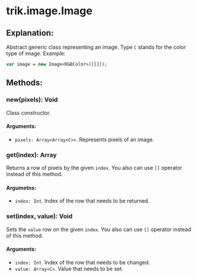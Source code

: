 trik.image.Image<C>
===================

Explanation:
------------
Abstract generic class representing an image. Type `C` stands for the color type of image. Example:
```haxe
var image = new Image<RGBColor>([[]]);
```

Methods:
--------
### new(pixels): Void
Class constructor.
#### Arguments:
- `pixels: Array<Array<C>>`. Represents pixels of an image.

### get(index): Array<C>
Returns a row of pixels by the given `index`. You also can use `[]` operator instead of this method.
#### Argumetns:
- `index: Int`. Index of the row that needs to be returned. 

### set(index, value): Void
Sets the `value` row on the given `index`. You also can use `[]` operator instead of this method.
#### Arguments:
- `index: Int`. Index of the row that needs to be changed.
- `value: Array<C>`. Value that needs to be set.